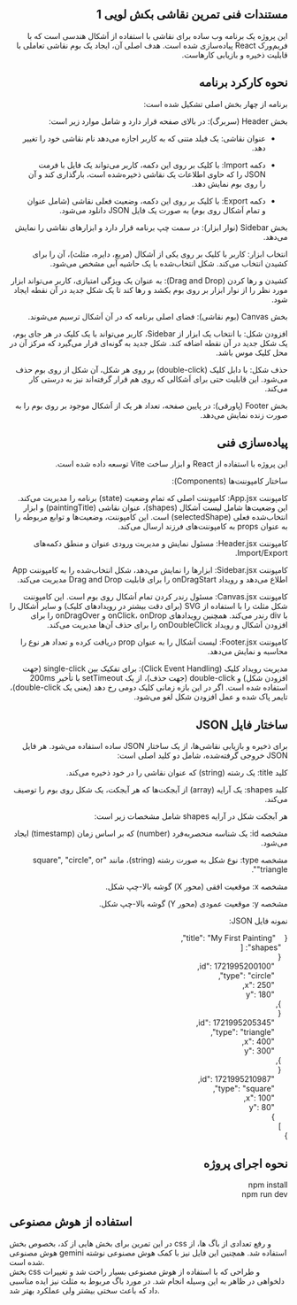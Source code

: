 <div dir="rtl">

##  مستندات فنی تمرین نقاشی بکش لویی 1   
این پروژه یک برنامه وب ساده برای نقاشی با استفاده از اَشکال هندسی است که با فریم‌ورک React پیاده‌سازی شده است. هدف اصلی آن، ایجاد یک بوم نقاشی تعاملی با قابلیت ذخیره و بازیابی کارهاست.

## نحوه کارکرد برنامه
برنامه از چهار بخش اصلی تشکیل شده است:

بخش Header (سربرگ): در بالای صفحه قرار دارد و شامل موارد زیر است:

+ عنوان نقاشی: یک فیلد متنی که به کاربر اجازه می‌دهد نام نقاشی خود را تغییر دهد.

+ دکمه Import: با کلیک بر روی این دکمه، کاربر می‌تواند یک فایل با فرمت JSON را که حاوی اطلاعات یک نقاشی ذخیره‌شده است، بارگذاری کند و آن را روی بوم نمایش دهد.

+ دکمه Export: با کلیک بر روی این دکمه، وضعیت فعلی نقاشی (شامل عنوان و تمام اَشکال روی بوم) به صورت یک فایل JSON دانلود می‌شود.

بخش Sidebar (نوار ابزار): در سمت چپ برنامه قرار دارد و ابزارهای نقاشی را نمایش می‌دهد.

انتخاب ابزار: کاربر با کلیک بر روی یکی از اَشکال (مربع، دایره، مثلث)، آن را برای کشیدن انتخاب می‌کند. شکل انتخاب‌شده با یک حاشیه آبی مشخص می‌شود.

کشیدن و رها کردن (Drag and Drop): به عنوان یک ویژگی امتیازی، کاربر می‌تواند ابزار مورد نظر را از نوار ابزار بر روی بوم بکشد و رها کند تا یک شکل جدید در آن نقطه ایجاد شود.

بخش Canvas (بوم نقاشی): فضای اصلی برنامه که در آن اَشکال ترسیم می‌شوند.

افزودن شکل: با انتخاب یک ابزار از Sidebar، کاربر می‌تواند با یک کلیک در هر جای بوم، یک شکل جدید در آن نقطه اضافه کند. شکل جدید به گونه‌ای قرار می‌گیرد که مرکز آن در محل کلیک موس باشد.

حذف شکل: با دابل کلیک (double-click) بر روی هر شکل، آن شکل از روی بوم حذف می‌شود. این قابلیت حتی برای اَشکالی که روی هم قرار گرفته‌اند نیز به درستی کار می‌کند.

بخش Footer (پاورقی): در پایین صفحه، تعداد هر یک از اَشکال موجود بر روی بوم را به صورت زنده نمایش می‌دهد.

## پیاده‌سازی فنی
این پروژه با استفاده از React و ابزار ساخت Vite توسعه داده شده است.

ساختار کامپوننت‌ها (Components):

کامپوننت App.jsx: کامپوننت اصلی که تمام وضعیت (state) برنامه را مدیریت می‌کند. این وضعیت‌ها شامل لیست اَشکال (shapes)، عنوان نقاشی (paintingTitle) و ابزار انتخاب‌شده فعلی (selectedShape) است. این کامپوننت، وضعیت‌ها و توابع مربوطه را به عنوان props به کامپوننت‌های فرزند ارسال می‌کند.

کامپوننت Header.jsx: مسئول نمایش و مدیریت ورودی عنوان و منطق دکمه‌های Import/Export.

کامپوننت Sidebar.jsx: ابزارها را نمایش می‌دهد، شکل انتخاب‌شده را به کامپوننت App اطلاع می‌دهد و رویداد onDragStart را برای قابلیت Drag and Drop مدیریت می‌کند.

کامپوننت Canvas.jsx: مسئول رندر کردن تمام اَشکال روی بوم است. این کامپوننت شکل مثلث را با استفاده از SVG (برای دقت بیشتر در رویدادهای کلیک) و سایر اَشکال را با div رندر می‌کند. همچنین رویدادهای onClick، onDrop و onDragOver را برای افزودن اَشکال و رویداد onDoubleClick را برای حذف آن‌ها مدیریت می‌کند.

کامپوننت Footer.jsx: لیست اَشکال را به عنوان prop دریافت کرده و تعداد هر نوع را محاسبه و نمایش می‌دهد.

مدیریت رویداد کلیک (Click Event Handling):
برای تفکیک بین single-click (جهت افزودن شکل) و double-click (جهت حذف)، از یک setTimeout با تأخیر 200ms استفاده شده است. اگر در این بازه زمانی کلیک دومی رخ دهد (یعنی یک double-click)، تایمر پاک شده و عمل افزودن شکل لغو می‌شود.

## ساختار فایل JSON
برای ذخیره و بازیابی نقاشی‌ها، از یک ساختار JSON ساده استفاده می‌شود. هر فایل JSON خروجی گرفته‌شده، شامل دو کلید اصلی است:

کلید title: یک رشته (string) که عنوان نقاشی را در خود ذخیره می‌کند.

کلید shapes: یک آرایه (array) از آبجکت‌ها که هر آبجکت، یک شکل روی بوم را توصیف می‌کند.

هر آبجکت شکل در آرایه shapes شامل مشخصات زیر است:

مشخصه id: یک شناسه منحصربه‌فرد (number) که بر اساس زمان (timestamp) ایجاد می‌شود.

مشخصه type: نوع شکل به صورت رشته (string)، مانند "square", "circle", or "triangle".

مشخصه x: موقعیت افقی (محور X) گوشه بالا-چپ شکل.

مشخصه y: موقعیت عمودی (محور Y) گوشه بالا-چپ شکل.

نمونه فایل JSON:

{
&nbsp;&nbsp;&nbsp;"title": "My First Painting",  
&nbsp;&nbsp;&nbsp;"shapes": [  
&nbsp;&nbsp;&nbsp;{  
&nbsp;&nbsp;&nbsp;&nbsp;&nbsp;&nbsp;"id": 1721995200100,  
&nbsp;&nbsp;&nbsp;&nbsp;&nbsp;&nbsp;"type": "circle",  
&nbsp;&nbsp;&nbsp;&nbsp;&nbsp;&nbsp;"x": 250,  
&nbsp;&nbsp;&nbsp;&nbsp;&nbsp;&nbsp;"y": 180  
&nbsp;&nbsp;&nbsp;},  
&nbsp;&nbsp;&nbsp;{  
&nbsp;&nbsp;&nbsp;&nbsp;&nbsp;&nbsp;"id": 1721995205345,  
&nbsp;&nbsp;&nbsp;&nbsp;&nbsp;&nbsp;"type": "triangle",  
&nbsp;&nbsp;&nbsp;&nbsp;&nbsp;&nbsp;"x": 400,  
&nbsp;&nbsp;&nbsp;&nbsp;&nbsp;&nbsp;"y": 300  
&nbsp;&nbsp;&nbsp;},  
&nbsp;&nbsp;&nbsp;{  
&nbsp;&nbsp;&nbsp;&nbsp;&nbsp;&nbsp;"id": 1721995210987,  
&nbsp;&nbsp;&nbsp;&nbsp;&nbsp;&nbsp;"type": "square",  
&nbsp;&nbsp;&nbsp;&nbsp;&nbsp;&nbsp;"x": 100,  
&nbsp;&nbsp;&nbsp;&nbsp;&nbsp;&nbsp;"y": 80  
&nbsp;&nbsp;&nbsp;&nbsp;&nbsp;&nbsp;}  
&nbsp;&nbsp;&nbsp;]  
}  

## نحوه اجرای پروژه

npm install  
npm run dev

</div>

## استفاده از هوش مصنوعی

در این تمرین برای بخش هایی از کد، بخصوص بخش css و رفع تعدادی از باگ ها، از هوش مصنوعی gemini استفاده شد. همچنین این فایل نیز با کمک هوش مصنوعی نوشته شده است.  
بخش css و طراحی که با استفاده از هوش مصنوعی بسیار راحت شد و تغییرات دلخواهی در ظاهر به این وسیله انجام شد. در مورد باگ مربوط به مثلث نیز ایده مناسبی داد که باعث سختی بیشتر ولی عملکرد بهتر شد.
